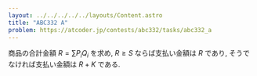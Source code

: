 ```yaml
---
layout: ../../../../../layouts/Content.astro
title: "ABC332 A"
problem: https://atcoder.jp/contests/abc332/tasks/abc332_a
---
```

商品の合計金額 $R = \sum P_iQ_i$ を求め, $R \geq S$ ならば支払い金額は $R$ であり, そうでなければ支払い金額は $R+K$ である.
